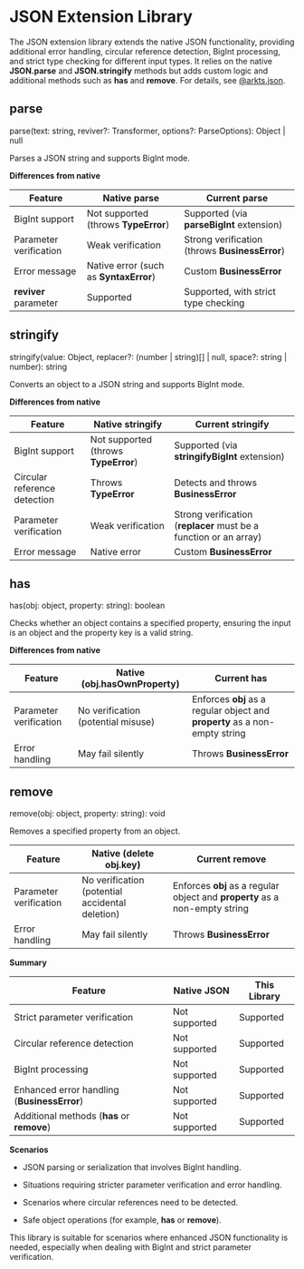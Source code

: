 # JSON Extension Library

The JSON extension library extends the native JSON functionality, providing additional error handling, circular reference detection, BigInt processing, and strict type checking for different input types. It relies on the native **JSON.parse** and **JSON.stringify** methods but adds custom logic and additional methods such as **has** and **remove**. For details, see [@arkts.json](../reference/apis-arkts/js-apis-json.md).

## parse

parse(text: string, reviver?: Transformer, options?: ParseOptions): Object | null

Parses a JSON string and supports BigInt mode.

**Differences from native**

| Feature| Native parse | Current parse|
| -------- | -------- | -------- |
| BigInt support| Not supported (throws **TypeError**)|Supported (via **parseBigInt** extension)|
| Parameter verification| Weak verification|Strong verification (throws **BusinessError**)|
| Error message| Native error (such as **SyntaxError**)|	Custom **BusinessError**|
| **reviver** parameter| Supported| Supported, with strict type checking|

## stringify

stringify(value: Object, replacer?: (number | string)[] | null, space?: string | number): string

Converts an object to a JSON string and supports BigInt mode.

**Differences from native**

| Feature| Native stringify| Current stringify|
| -------- | -------- | -------- |
| BigInt support| Not supported (throws **TypeError**)| Supported (via **stringifyBigInt** extension)|
| Circular reference detection| Throws **TypeError**| Detects and throws **BusinessError**|
| Parameter verification| Weak verification| Strong verification (**replacer** must be a function or an array)|
| Error message| Native error| Custom **BusinessError**|

## has

has(obj: object, property: string): boolean

Checks whether an object contains a specified property, ensuring the input is an object and the property key is a valid string.

**Differences from native**

| Feature| Native (obj.hasOwnProperty)| Current has|
| -------- | -------- | -------- |
| Parameter verification| No verification (potential misuse)| Enforces **obj** as a regular object and **property** as a non-empty string|
| Error handling| May fail silently| Throws **BusinessError**|

## remove

remove(obj: object, property: string): void

Removes a specified property from an object.

| Feature| Native (delete obj.key)| Current remove|
| -------- | -------- | -------- | 
| Parameter verification| No verification (potential accidental deletion)| Enforces **obj** as a regular object and **property** as a non-empty string|
| Error handling| May fail silently| Throws **BusinessError**|

**Summary**

| Feature| Native JSON| This Library|
| ----- | ----- | -----| 
| Strict parameter verification| Not supported|	Supported|
| Circular reference detection| Not supported|	Supported|
| BigInt processing| Not supported|	Supported|
| Enhanced error handling (**BusinessError**)| Not supported| Supported|
| Additional methods (**has** or **remove**)| Not supported| Supported|

**Scenarios**

- JSON parsing or serialization that involves BigInt handling.

- Situations requiring stricter parameter verification and error handling.

- Scenarios where circular references need to be detected.

- Safe object operations (for example, **has** or **remove**).

This library is suitable for scenarios where enhanced JSON functionality is needed, especially when dealing with BigInt and strict parameter verification.